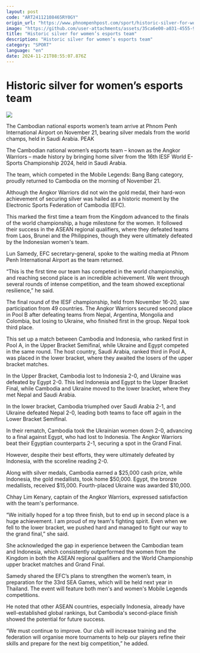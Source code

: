 ```yaml
---
layout: post
code: "ART24112108465RY0GY"
origin_url: "https://www.phnompenhpost.com/sport/historic-silver-for-women-s-esports-team"
image: "https://github.com/user-attachments/assets/35ca6e00-a031-4555-9714-110ffbb446a3"
title: "Historic silver for women’s esports team"
description: "​​Historic silver for women’s esports team​"
category: "SPORT"
language: "en"
date: 2024-11-21T08:55:07.876Z
---
```


# Historic silver for women’s esports team

![](https://github.com/user-attachments/assets/f6e95b47-5316-4505-8993-a47230be2121)

The Cambodian national esports women’s team arrive at Phnom Penh International Airport on November 21, bearing silver medals from the world champs, held in Saudi Arabia. PEAK

The Cambodian national women’s esports team – known as the Angkor Warriors – made history by bringing home silver from the 16th IESF World E-Sports Championship 2024, held in Saudi Arabia. 

The team, which competed in the Mobile Legends: Bang Bang category, proudly returned to Cambodia on the morning of November 21.

Although the Angkor Warriors did not win the gold medal, their hard-won achievement of securing silver was hailed as a historic moment by the Electronic Sports Federation of Cambodia (EFC). 

This marked the first time a team from the Kingdom advanced to the finals of the world championship, a huge milestone for the women. It followed their success in the ASEAN regional qualifiers, where they defeated teams from Laos, Brunei and the Philippines, though they were ultimately defeated by the Indonesian women's team.

Lun Samedy, EFC secretary-general, spoke to the waiting media at Phnom Penh International Airport as the team returned.

“This is the first time our team has competed in the world championship, and reaching second place is an incredible achievement. We went through several rounds of intense competition, and the team showed exceptional resilience,” he said.

The final round of the IESF championship, held from November 16-20, saw participation from 49 countries. The Angkor Warriors secured second place in Pool B after defeating teams from Nepal, Argentina, Mongolia and Colombia, but losing to Ukraine, who finished first in the group. Nepal took third place.

This set up a match between Cambodia and Indonesia, who ranked first in Pool A, in the Upper Bracket Semifinal, while Ukraine and Egypt competed in the same round. The host country, Saudi Arabia, ranked third in Pool A, was placed in the lower bracket, where they awaited the losers of the upper bracket matches.

In the Upper Bracket, Cambodia lost to Indonesia 2-0, and Ukraine was defeated by Egypt 2-0. This led Indonesia and Egypt to the Upper Bracket Final, while Cambodia and Ukraine moved to the lower bracket, where they met Nepal and Saudi Arabia.

In the lower bracket, Cambodia triumphed over Saudi Arabia 2-1, and Ukraine defeated Nepal 2-0, leading both teams to face off again in the Lower Bracket Semifinal.

In their rematch, Cambodia took the Ukrainian women down 2-0, advancing to a final against Egypt, who had lost to Indonesia. The Angkor Warriors beat their Egyptian counterparts 2-1, securing a spot in the Grand Final.

However, despite their best efforts, they were ultimately defeated by Indonesia, with the scoreline reading 2-0. 

Along with silver medals, Cambodia earned a $25,000 cash prize, while Indonesia, the gold medallists, took home $50,000. Egypt, the bronze medallists, received $15,000. Fourth-placed Ukraine was awarded $10,000.

Chhay Lim Kenary, captain of the Angkor Warriors, expressed satisfaction with the team's performance.

“We initially hoped for a top three finish, but to end up in second place is a huge achievement. I am proud of my team's fighting spirit. Even when we fell to the lower bracket, we pushed hard and managed to fight our way to the grand final,” she said.

She acknowledged the gap in experience between the Cambodian team and Indonesia, which consistently outperformed the women from the Kingdom in both the ASEAN regional qualifiers and the World Championship upper bracket matches and Grand Final.

Samedy shared the EFC’s plans to strengthen the women’s team, in preparation for the 33rd SEA Games, which will be held next year in Thailand. The event will feature both men's and women's Mobile Legends competitions. 

He noted that other ASEAN countries, especially Indonesia, already have well-established global rankings, but Cambodia's second-place finish showed the potential for future success.

“We must continue to improve. Our club will increase training and the federation will organise more tournaments to help our players refine their skills and prepare for the next big competition,” he added.